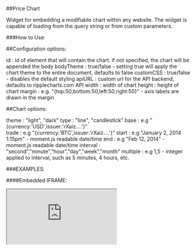 ##Price Chart

Widget for embedding a modifiable chart within any website.  The widget is capable 
of loading from the query string or from custom parameters.


###How to Use:


##Configuration options:
 
  id        : id of element that will contain the chart. if not specified, the chart will be appended the body
  bodyTheme : true/false - setting true will apply the chart theme to the entire document, defaults to false
  customCSS : true/false - disables the default styling
  apiURL    : custom url for the API backend, defaults to ripplecharts.com API
  width     : width of chart
  height    : height of chart
  margin    : e.g. "{top:50,bottom:50,left:50,right:50}" - axis labels are drawn in the margin

##Chart options:

  theme    : "light", "dark"
  type     : "line", "candlestick"
  base     : e.g "{currency:'USD',issuer:'rXaiz....'}"  
  trade    : e.g "{currency:'BTC',issuer:'rXaiz....'}"
  start    : e.g "January 2, 2014 1:15pm"   - moment.js readable date/time
  end      : e.g "Feb 12, 2014"             - moment.js readable date/time
  interval : "second","minute","hour","day","week","month"
  multiple : e.g 1,5  - integer applied to interval, such as 5 minutes, 4 hours, etc.


###EXAMPLES:

####Embedded IFRAME:

<iframe src='http://ripplecharts.com/embed/pricechart?theme=dark&type=line&trade={"currency":"USD","issuer":"rvYAfWj5gh67oV6fW32ZzP3Aw4Eubs59B"}&base={"currency":"XRP"}'/>


####Javascript object:

<script type="text/javascript" src="http://ripplecharts.com/embed/pricechart/script.js"></script>
<script>

 //load from the query string
 PriceChartWidget().loadFromQS();



 //load from params
 var chart = PriceChartWidget({ 
   id     : "priceChart",
   width  : 400,
   height : 500,
   margin : {top:50, bottom:70, left:80, right:80}
   })

 chart.load({
   base : {
     "currency":"XRP"
   },
   trade : {
     "currency":"USD",
     "issuer":"rvYAfWj5gh67oV6fW32ZzP3Aw4Eubs59B"
   },
     
   interval : "hour",
   theme    : "dark",         
 }); 

 
 
 //multiple charts
 var one = new PriceChartWidget({id:"FirstChart"});
 var two = new PriceChartWidget();
 
 one.load({
   base:{
     "currency":"XRP"
   },
   trade: {
     "currency":"USD",
     "issuer":"rvYAfWj5gh67oV6fW32ZzP3Aw4Eubs59B"
   },
   
   interval:"hour",
   theme:"dark",
   });
 
 
   two.load({
   base:{
     "currency":"XRP"
   },
   trade: {
     "currency":"USD",
     "issuer":"rMwjYedjc7qqtKYVLiAccJSmCwih4LnE2q"
   },
   
   interval:"hour",
   theme:"light",
   type:"line"
 });